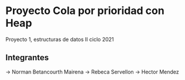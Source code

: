 # Proyecto Cola por prioridad con Heap
Proyecto 1, estructuras de datos II ciclo 2021
## Integrantes
-> Norman Betancourth Mairena
-> Rebeca Servellon 
-> Hector Mendez
